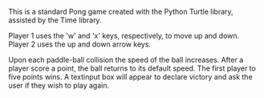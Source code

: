 This is a standard Pong game created with the Python Turtle library, assisted by the Time library.

Player 1 uses the 'w' and 'x' keys, respectively, to move up and down.  Player 2 uses the up and down arrow keys.

Upon each paddle-ball collision the speed of the ball increases.  After a player score a point, the ball returns to its default speed.
The first player to five points wins.  A textinput box will appear to declare victory and ask the user if they wish to play again.